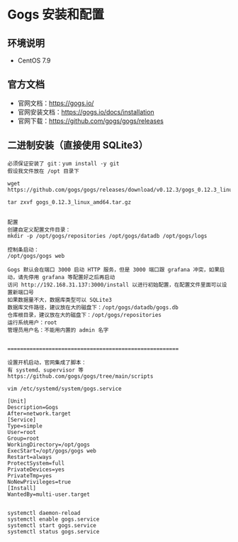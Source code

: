 # Gogs 安装和配置

## 环境说明

- CentOS 7.9


## 官方文档

- 官网文档：<https://gogs.io/>
- 官网安装文档：<https://gogs.io/docs/installation>
- 官网下载：<https://github.com/gogs/gogs/releases>


## 二进制安装（直接使用 SQLite3）

```
必须保证安装了 git：yum install -y git
假设我文件放在 /opt 目录下

wget https://github.com/gogs/gogs/releases/download/v0.12.3/gogs_0.12.3_linux_amd64.tar.gz

tar zxvf gogs_0.12.3_linux_amd64.tar.gz


配置
创建自定义配置文件目录：
mkdir -p /opt/gogs/repositories /opt/gogs/datadb /opt/gogs/logs

控制条启动：
/opt/gogs/gogs web

Gogs 默认会在端口 3000 启动 HTTP 服务，但是 3000 端口跟 grafana 冲突，如果启动，请先停用 grafana 等配置好之后再启动
访问 http://192.168.31.137:3000/install 以进行初始配置，在配置文件里面可以设置新端口号
如果数据量不大，数据库类型可以 SQLite3
数据库文件路径，建议放在大的磁盘下：/opt/gogs/datadb/gogs.db
仓库根目录，建议放在大的磁盘下：/opt/gogs/repositories
运行系统用户：root
管理员用户名：不能用内置的 admin 名字


======================================================

设置开机启动，官网集成了脚本：
有 systemd、supervisor 等
https://github.com/gogs/gogs/tree/main/scripts

vim /etc/systemd/system/gogs.service

[Unit]
Description=Gogs
After=network.target
[Service]
Type=simple
User=root
Group=root
WorkingDirectory=/opt/gogs
ExecStart=/opt/gogs/gogs web
Restart=always
ProtectSystem=full
PrivateDevices=yes
PrivateTmp=yes
NoNewPrivileges=true
[Install]
WantedBy=multi-user.target


systemctl daemon-reload
systemctl enable gogs.service
systemctl start gogs.service
systemctl status gogs.service
```







